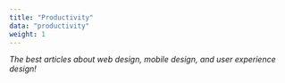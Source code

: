```yaml
---
title: "Productivity"
data: "productivity"
weight: 1
---
```


_The best articles about web design, mobile design, and user experience design!_

